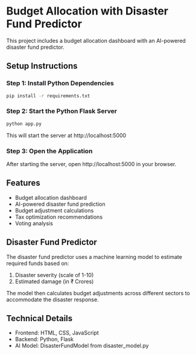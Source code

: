# Budget Allocation with Disaster Fund Predictor

This project includes a budget allocation dashboard with an AI-powered disaster fund predictor.

## Setup Instructions

### Step 1: Install Python Dependencies
```bash
pip install -r requirements.txt
```

### Step 2: Start the Python Flask Server
```bash
python app.py
```
This will start the server at http://localhost:5000

### Step 3: Open the Application
After starting the server, open http://localhost:5000 in your browser.

## Features
- Budget allocation dashboard
- AI-powered disaster fund prediction
- Budget adjustment calculations
- Tax optimization recommendations
- Voting analysis

## Disaster Fund Predictor
The disaster fund predictor uses a machine learning model to estimate required funds based on:
1. Disaster severity (scale of 1-10)
2. Estimated damage (in ₹ Crores)

The model then calculates budget adjustments across different sectors to accommodate the disaster response.

## Technical Details
- Frontend: HTML, CSS, JavaScript
- Backend: Python, Flask
- AI Model: DisasterFundModel from disaster_model.py 